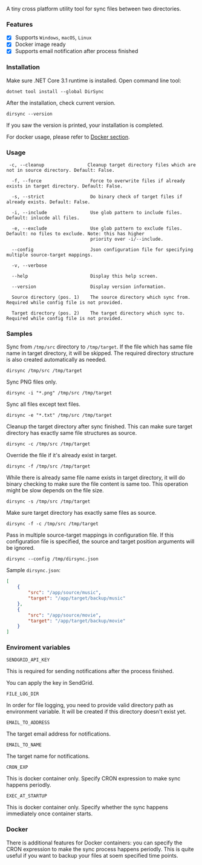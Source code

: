 A tiny cross platform utility tool for sync files between two directories.

### Features

- [x] Supports `Windows`, `macOS`, `Linux`
- [x] Docker image ready
- [x] Supports email notification after process finished

### Installation

Make sure .NET Core 3.1 runtime is installed. Open command line tool:

```
dotnet tool install --global DirSync
```

After the installation, check current version.

```
dirsync --version
```

If you saw the version is printed, your installation is completed.

For docker usage, please refer to [Docker section](#docker).

### Usage

```
 -c, --cleanup                Cleanup target directory files which are not in source directory. Default: False.

  -f, --force                  Force to overwrite files if already exists in target directory. Default: False.

  -s, --strict                 Do binary check of target files if already exists. Default: False.

  -i, --include                Use glob pattern to include files. Default: inlucde all files.

  -e, --exclude                Use glob pattern to exclude files. Default: no files to exclude. Note: this has higher
                               priority over -i/--include.

  --config                     Json configuration file for specifying multiple source-target mappings.

  -v, --verbose

  --help                       Display this help screen.

  --version                    Display version information.

  Source directory (pos. 1)    The source directory which sync from. Required while config file is not provided.

  Target directory (pos. 2)    The target directory which sync to. Required while config file is not provided.
```

### Samples

Sync from `/tmp/src` directory to `/tmp/target`. If the file which has same file name in target directory, it will be skipped. The required directory structure is also created automatically as needed.

`dirsync /tmp/src /tmp/target`

Sync PNG files only.


`dirsync -i "*.png" /tmp/src /tmp/target`

Sync all files except text files.

`dirsync -e "*.txt" /tmp/src /tmp/target`

Cleanup the target directory after sync finished. This can make sure target directory has exactly same file structures as source.


`dirsync -c /tmp/src /tmp/target`

Override the file if it's already exist in target.

`dirsync -f /tmp/src /tmp/target`

While there is already same file name exists in target directory, it will do binary checking to make sure the file content is same too. This operation might be slow depends on the file size.

`dirsync -s /tmp/src /tmp/target`

Make sure target directory has exactly same files as source.

`dirsync -f -c /tmp/src /tmp/target`

Pass in multiple source-target mappings in configuration file. If this configuration file is specified, the source and target position arguments will be ignored.

`dirsync --config /tmp/dirsync.json`

Sample `dirsync.json`:

```json
[
    {
        "src": "/app/source/music",
        "target": "/app/target/backup/music"
    },
    {
        "src": "/app/source/movie",
        "target": "/app/target/backup/movie"
    }
]
```

### Enviroment variables

`SENDGRID_API_KEY`

This is required for sending notifications after the process finished. 

You can apply the key in SendGrid.

`FILE_LOG_DIR`

In order for file logging, you need to provide valid directory path as environment variable. It will be created if this directory doesn't exist yet.

`EMAIL_TO_ADDRESS`

The target email address for notifications.

`EMAIL_TO_NAME`

The target name for notifications.

`CRON_EXP`

This is docker container only. Specify CRON expression to make sync happens periodly.

`EXEC_AT_STARTUP`

This is docker container only. Specify whether the sync happens immediately once container starts.

### Docker

There is additional features for Docker containers: you can specify the CRON expression to make the sync process happens periodly. This is quite useful if you want to backup your files at soem specified time points.

